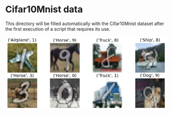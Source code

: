 
# Cifar10Mnist data
This directory will be filled automatically with the Cifar10Mnist dataset after the first execution of a script that requires its use.

![padding](/Images/intro_pic_cifar10mnist_1.png "Cifar10Mnist")

